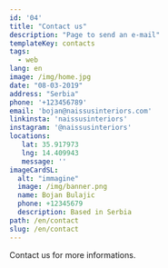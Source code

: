 ```yaml
---
id: '04'
title: "Contact us"
description: "Page to send an e-mail"
templateKey: contacts
tags:
  - web
lang: en
image: /img/home.jpg
date: "08-03-2019"
address: "Serbia"
phone: '+123456789'
email: 'bojan@naissusinteriors.com'
linkinsta: 'naissusinteriors'
instagram: '@naissusinteriors'
locations:
   lat: 35.917973
   lng: 14.409943
   message: ''
imageCardSL:
  alt: "immagine"
  image: /img/banner.png
  name: Bojan Bulajic
  phone: +12345679
  description: Based in Serbia
path: /en/contact
slug: /en/contact
---
```


Contact us for more informations.

